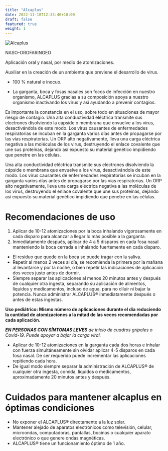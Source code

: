 ```yaml
---
title: "Alcaplus"
date: 2022-11-18T12:33:46+10:00
draft: false
featured: true
weight: 1
---
```

![Alcaplus](/images/productos/ALIVE-ALCAPLUS-FRASCO-NASAL-228x300.png)

NASO-OROFARINGEO

Aplicación oral y nasal, por medio de atomizaciones. 

Auxiliar en la creación de un ambiente que previene el desarrollo de virus.

- 100 % natural e inocuo.

- La garganta, boca y fosas nasales son focos de infección en nuestro organismo,  ALCAPLUS gracias a su composición apoya a nuestro organismo inactivando los virus y así ayudando a prevenir contagios.

Es importante la constancia en el uso, sobre todo en situaciones de mayor riesgo de contagio.
Una alta conductividad eléctrica transmite sus electrones disolviendo la cápside o membrana que envuelve a los virus, desactivándola de este modo. Los virus causantes de enfermedades respiratorias se incuban en la garganta varios días antes de propagarse por las vías respiratorias. Un ORP alto negativamente, lleva una carga eléctrica negativa a las moléculas de los virus, destruyendo el enlace covalente que une sus proteínas, dejando así expuesto su material genético impidiendo que penetre en las células.

Una alta conductividad eléctrica transmite sus electrones disolviendo la cápside o membrana que envuelve a los virus, desactivándola de este modo. Los virus causantes de enfermedades respiratorias se incuban en la garganta varios días antes de propagarse por las vías respiratorias. Un ORP alto negativamente, lleva una carga eléctrica negativa a las moléculas de los virus, destruyendo el enlace covalente que une sus proteínas, dejando así expuesto su material genético impidiendo que penetre en las células.

# Recomendaciones de uso



1. Aplicar de 10-12 atomizaciones por la boca inhalando vigorosamente en cada disparo para alcanzar a llegar lo más posible a la garganta.
2. Inmediatamente después, aplicar de 4 a 5 disparos en cada fosa nasal manteniendo la boca cerrada e inhalando fuertemente en cada disparo.

- El residuo que quede en la boca se puede tragar con la saliva.
- Repetir al menos 2 veces al día, se recomienda la primera por la mañana al levantarse y por la noche, o bien repetir las indicaciones de aplicación dos veces justo antes de dormir.
- Siempre separar las aplicaciones al menos 20 minutos antes y después de cualquier otra ingesta, separando su aplicación de alimentos, líquidos y medicamentos, incluso de agua, para no diluir ni bajar la potencia. Nunca administrar ALCAPLUS® inmediatamente después o antes de estas ingestas.

**Uso pediátrico: Mismo número de aplicaciones durante el día reduciendo la cantidad de atomizaciones a la mitad de las veces recomendadas por cada aplicación.**



_**EN PERSONAS CON SÍNTOMAS LEVES** de inicio de cuadros gripales o Covid-19. Puede apoyar a bajar la carga viral._

- Aplicar de 10-12 atomizaciones en la garganta cada dos horas e inhalar con fuerza simultáneamente sin olvidar aplicar 4-5 disparos en cada fosa nasal. De ser requerido puede incrementar las aplicaciones repitiendo cada hora.
- De igual modo siempre separar la administración de ALCAPLUS® de cualquier otra ingesta, comida, líquidos o medicamentos, aproximadamente 20 minutos antes y después.


# Cuidados para mantener alcaplus en óptimas condiciones

- No exponer el ALCAPLUS® directamente a la luz solar.
- Mantener alejado de aparatos electrónicos como televisión, celular, microondas, computadoras, pantallas, bocinas o cualquier aparato electrónico o que genere ondas magnéticas.
- ALCAPLUS® tiene un funcionamiento óptimo de 1 año.

